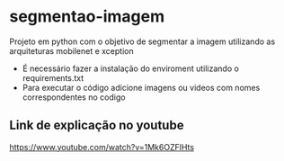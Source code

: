 # segmentao-imagem
Projeto em python com o objetivo de segmentar a imagem utilizando as arquiteturas mobilenet e xception

- É necessário fazer a instalação do enviroment utilizando o requirements.txt
- Para executar o código adicione imagens ou videos com nomes correspondentes no codigo

## Link de explicação no youtube

https://www.youtube.com/watch?v=1Mk6OZFlHts
